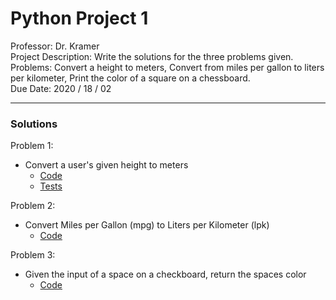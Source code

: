# Python Project 1

Professor: Dr. Kramer \
Project Description: Write the solutions for the three problems given. \
Problems: Convert a height to meters, Convert from miles per gallon to liters per kilometer, Print the color of a square on a chessboard. \
Due Date: 2020 / 18 / 02

---

### Solutions

Problem 1:

- Convert a user's given height to meters
	- [Code](./BadrChoubai_02_01__01.py)
	- [Tests](./test_badrchoubai_03_01__01.py)

Problem 2:

- Convert Miles per Gallon (mpg) to Liters per Kilometer (lpk)
	- [Code](/BadrChoubai_02_01__02.py)

Problem 3:

- Given the input of a space on a checkboard, return the spaces color
	- [Code](/BadrChoubai_02_01__03.py)

